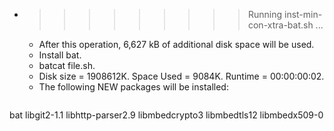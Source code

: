 * >>>>>>>>> Running inst-min-con-xtra-bat.sh ...
  * After this operation, 6,627 kB of additional disk space will be used.
  * Install bat.
  * batcat file.sh.
  * Disk size = 1908612K. Space Used = 9084K. Runtime = 00:00:00:02.
  * The following NEW packages will be installed:
  ```bash
bat libgit2-1.1 libhttp-parser2.9 libmbedcrypto3 libmbedtls12
libmbedx509-0
  ```
